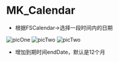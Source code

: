 # MK_Calendar
 * 根据FSCalendar->选择一段时间内的日期


![picOne](https://thumbnail0.baidupcs.com/thumbnail/21992e36e609aa6095f5d2cae79be8b3?fid=1431307055-250528-253219995633840&time=1523599200&rt=sh&sign=FDTAER-DCb740ccc5511e5e8fedcff06b081203-t18ueSdIyvo%2Fzel52Bv2EiVLKnU%3D&expires=8h&chkv=0&chkbd=0&chkpc=&dp-logid=2379629088429894500&dp-callid=0&size=c710_u400&quality=100&vuk=-&ft=video)                 ![picTwo](https://thumbnail0.baidupcs.com/thumbnail/ce7ad314f2b5dc7cb464b3cfe1d90ca5?fid=1431307055-250528-441409479965076&time=1523599200&rt=sh&sign=FDTAER-DCb740ccc5511e5e8fedcff06b081203-ihAdqyh1cQ6VeBFAvtGrVajiWLY%3D&expires=8h&chkv=0&chkbd=0&chkpc=&dp-logid=2379644918159805349&dp-callid=0&size=c710_u400&quality=100&vuk=-&ft=video)                 ![picTwo](https://thumbnail0.baidupcs.com/thumbnail/f199d056c054e082091bf02e02f244ea?fid=1431307055-250528-603606789934215&time=1523599200&rt=sh&sign=FDTAER-DCb740ccc5511e5e8fedcff06b081203-Kk7HbvL4gGTk3T5CgLAr0fk33lk%3D&expires=8h&chkv=0&chkbd=0&chkpc=&dp-logid=2379673934110682417&dp-callid=0&size=c710_u400&quality=100&vuk=-&ft=video)


 * 增加到期时间endDate，默认是12个月
